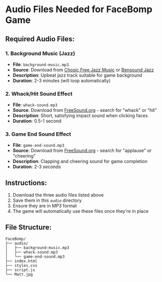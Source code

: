 # Audio Files Needed for FaceBomp Game

## Required Audio Files:

### 1. Background Music (Jazz)
- **File**: `background-music.mp3`
- **Source**: Download from [Chosic Free Jazz Music](https://www.chosic.com/free-music/jazz/) or [Bensound Jazz](https://www.bensound.com/royalty-free-music/jazz)
- **Description**: Upbeat jazz track suitable for game background
- **Duration**: 2-3 minutes (will loop automatically)

### 2. Whack/Hit Sound Effect
- **File**: `whack-sound.mp3`
- **Source**: Download from [FreeSound.org](https://freesound.org/) - search for "whack" or "hit"
- **Description**: Short, satisfying impact sound when clicking faces
- **Duration**: 0.5-1 second

### 3. Game End Sound Effect
- **File**: `game-end-sound.mp3`
- **Source**: Download from [FreeSound.org](https://freesound.org/) - search for "applause" or "cheering"
- **Description**: Clapping and cheering sound for game completion
- **Duration**: 2-3 seconds

## Instructions:
1. Download the three audio files listed above
2. Save them in this `audio` directory
3. Ensure they are in MP3 format
4. The game will automatically use these files once they're in place

## File Structure:
```
FaceBomp/
├── audio/
│   ├── background-music.mp3
│   ├── whack-sound.mp3
│   └── game-end-sound.mp3
├── index.html
├── styles.css
├── script.js
└── Matt.jpg
```


